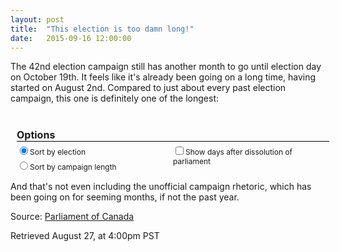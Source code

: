 ```yaml
---
layout: post
title:  "This election is too damn long!"
date:   2015-09-16 12:00:00
---
```


The 42nd election campaign still has another month to go until election day on October 19th. It feels like it's already been going on a long time, having started on August 2nd. Compared to just about every past election campaign, this one is definitely one of the longest:

<div id="tooltip" class="hidden">
	<p id="tipTop"><strong><span id="tipNum"></span> General Election</strong></p>
	<p class="tipInfo">Dissolution of previous parliament: <span id="tipDissolution"></span></p>
	<p class="tipInfo">Writs issued: <span id="tipWrits"></span></p>
	<p class="tipInfo">Election Day(s): <span id="tipElection"></span><span id="tipElection2" class="hidden"></span></p>
	<p class="tipInfo">Number of Days from Dissolution to Election: <span id="tipDissolutionDays"></span></p>
	<p class="tipInfo">Number of Days from Writ to Election: <span id="tipWritDays"></span></p>
</div>
<div id="options">
	<p><strong>Options</strong></p>
	<div class="sorting">
		<label><input class="sortOpt" data-key="Election" type="radio" name ="sorting" checked>Sort by election</label>
		<label><input class="sortOpt" data-key="Length" type="radio" name="sorting">Sort by campaign length</label>
	</div>
	<label class="showDays"><input class="showDissolution" name="dissolution" type="checkbox">Show days after dissolution of parliament</label>
</div>
<div id="lengthChart"></div>

And that's not even including the unofficial campaign rhetoric, which has been going on for seeming months, if not the past year.

<div class="campaignsChart"></div>

Source: [Parliament of Canada](http://www.parl.gc.ca/about/parliament/PARLINFO/infography/LengthFederalElection-e.htm)

Retrieved August 27, at 4:00pm PST

<style>
#lengthChart {
  font: 10px sans-serif;
}

#lengthChart .axis path,
#lengthChart .axis line {
  fill: none;
  
  stroke: #000;
  shape-rendering: crispEdges;
}

.x.axis path {
  display: none;
}

.hidden {
	display: none;
}

#tooltip {
	border: 1px solid black;
	background-color: white;
    position: absolute;
    width: 300px;
    height: auto;
    padding: 5px;
    pointer-events: none;
}

#tooltip strong {
	font-weight: bold;
}

#tipTop {
	font-size: 16px;
	margin-bottom: 10px !important;
}

.tipInfo {
	font-size: 12px;
	margin: 0;
}

#options {
	font-size: 12px;
	font-weight: normal;
	padding: 10px;
}

#options p {
	border-bottom: 1px solid black;
	font-size: 16px;
	margin-bottom: 5px;
	width: 500px;
}

#options .sorting {
	float: left;
	width: 250px;
}

#options .sorting label {
	display: block;
	margin-bottom: 5px;
	width: 100%;
}
</style>

<script>
electionLengths();

var coordinates = [0, 0];

var body = d3.select("body")
	.on("mousemove", function() {
		coordinates = d3.mouse(this);
	})
	.on("mousedown", function() {
		coordinates = d3.mouse(this);
	});

function electionLengths() {

var margin = {top: 40, right: 20, bottom: 30, left: 40},
    width = 740 - margin.left - margin.right,
    height = 400 - margin.top - margin.bottom;
	
var format = d3.time.format("%Y-%m-%d");



var x = d3.scale.ordinal()
    .rangeRoundBands([0, width], .1);

var y = d3.scale.linear()
    .rangeRound([height, 0]);

var color = d3.scale.ordinal()
    .range(["#bd0026", "#f03b20", "#fd8d3c", "#fecc5c", "#ffffb2", "#d0743c", "#ff8c00"]);

var xAxis = d3.svg.axis()
    .scale(x)
    .orient("bottom");

var yAxis = d3.svg.axis()
    .scale(y)
    .orient("left")
    .tickFormat(d3.format(".2s"));

var svg = d3.select("#lengthChart").append("svg")
    .attr("width", width + margin.left + margin.right)
    .attr("height", height + margin.top + margin.bottom)
  .append("g")
    .attr("transform", "translate(" + margin.left + "," + margin.top + ")")
	.attr("class", "bars");
	
	
	
var sortOption = "Election";

var showDissolution = 0;
var first = 0;

generateChart();

d3.selectAll(".showDissolution")
.on("click", dissolution);

function dissolution() {
	showDissolution = (showDissolution == 0) ? 1 : 0;
	d3.select("#lengthChart g.bars").selectAll( "g" ).remove(); 
	generateChart();
}

function generateChart() {
	d3.csv("{{ site.baseurl }}/data/election_lengths.csv", function(error, data) {
  	if (error) throw error;
  
		data.Election = +data.Election;
		data["Days after dissolution"] = +data["Days after dissolution"];
		data["Election Campaign"] = +data["Election Campaign"];
		data["Voting and Campaigning"] = +data["Voting and Campaigning"];
	
	
		data["Election Day(s)"] = data["Election Day(s)"];
	
		data.forEach(function(d, i) {
			if (d.Election > 1) {
				d["Dissolution of Previous Parliament"] = format.parse(d["Dissolution of Previous Parliament"]);
			}
			d["Writs Issued"] = format.parse(d["Writs Issued"]);
			d["Election Day(s)"] = format.parse(d["Election Day(s)"]);
			if(d.Election < 3) {
				d["finalElectionDay"] = format.parse(d["finalElectionDay"]);
			}
		})

	  if (!showDissolution) {
	  var color = d3.scale.ordinal()
	      .range(["#f03b20", "#fd8d3c", "#fecc5c", "#ffffb2", "#d0743c", "#ff8c00"]);
		  color.domain(d3.keys(data[0]).filter(function(key) { return (key !== "Election" && key !== "General Election" && key !== "Days after dissolution" && key !== "Dissolution of Previous Parliament" && key !== "Writs Issued" && key !== "Election Day(s)" && key !== "finalElectionDay" && key !== "writDays" && key !== "dissolutionDays"); }));
	  } else {
	  var color = d3.scale.ordinal()
	      .range(["#bd0026", "#f03b20", "#fd8d3c", "#fecc5c", "#ffffb2", "#d0743c", "#ff8c00"]);
	  	color.domain(d3.keys(data[0]).filter(function(key) { return (key !== "Election" && key !== "General Election" && key !== "Dissolution of Previous Parliament" && key !== "Writs Issued" && key !== "Election Day(s)" && key !== "finalElectionDay" && key !== "writDays" && key !== "dissolutionDays"); }));
	  }

		// Assign new data types
	  data.forEach(function(d) {
	    var y0 = 0;
	    d.lengths = color.domain().map(function(name) { return {name: name, y0: y0, y1: y0 += +d[name]}; });
	    d.total = d.lengths[d.lengths.length - 1].y1;
	  });

	  if (sortOption === "Election") {
		  data.sort(function(a, b) { return a.Election - b.Election; });
	  } else {
	  	  data.sort(function(a, b) { return a.total - b.total; });
	  }

	  x.domain(data.map(function(d) { return d.Election; }));
	  //y.domain([0, d3.max(data, function(d) { return d.total; })]);
	  y.domain([0, 130]);

	  // X axis
	  svg.append("g")
	      .attr("class", "x axis")
	      .attr("transform", "translate(0," + height + ")")
	      .call(xAxis);

	  // Y axis
	  svg.append("g")
	      .attr("class", "y axis")
	      .call(yAxis)
	    .append("text")
	      .attr("transform", "rotate(-90)")
	      .attr("y", 6)
	      .attr("dy", ".71em")
	      .style("text-anchor", "end")
	      .text("Days");

	  // Create election length data, align it horizontally
		var election = svg.selectAll(".election")
				.data(data)
	    	.enter().append("g")
				.attr("class", "electionBar")
				.attr("transform", function(d) { return "translate(" + x(d.Election) + ",0)"; })
				.on("mouseover", function(d, i) {
					showTooltip(d, i);
				})
				.on("mousedown", function(d, i) {
					showTooltip(d, i);
				})
				.on("mouseout", function(d) {
					d3.select("#tooltip").classed("hidden", true);
				});

	  // Position election length data
	  election.selectAll("rect")
	      .data(function(d) {  return d.lengths; })
	    .enter().append("rect")
	      .attr("width", x.rangeBand())
		  .attr("y", height)
		  .attr("height", 0)
	      .style("fill", function(d) { return color(d.name); })
		.attr("class", "databar");

	  function showTooltip(d, i) {
		  var xPos = coordinates[0] + 15;
		  if (x(d.Election) > 300) {
			  xPos = coordinates[0] - 325;
		  }
		  var yPos = coordinates[1];
		  
			d3.select("#tooltip")
			  .style("left", xPos + "px")
			  .style("top", yPos + "px")
			  .select("#tipNum")
			  .text(d["General Election"]);
		  
		  if (d.Election != 1) {
			d3.select("#tooltip")
			  .select("#tipDissolution")
			  .text(d["Dissolution of Previous Parliament"].toDateString());
		  } else {
			d3.select("#tooltip")
			  .select("#tipDissolution")
			  .text(d["Dissolution of Previous Parliament"]);
		  }
		  
			d3.select("#tooltip")
			  .select("#tipWrits")
			  .text(d["Writs Issued"].toDateString());
			  
			d3.select("#tooltip")
			  .select("#tipElection")
			  .text(d["Election Day(s)"].toDateString());
		  
	  	if(d.Election < 3) {
				d3.select("#tooltip")
				  .select("#tipElection2")
				  .text("-" + d["finalElectionDay"].toDateString());
				d3.select("#tipElection2").classed("hidden", false);
		  } else {
		  	d3.select("#tipElection2").classed("hidden", true);
		  }
	  
	    d3.select("#tooltip")
		  	.select("#tipDissolutionDays")
		  	.text(d["dissolutionDays"]);
		  
			d3.select("#tooltip")
			  .select("#tipWritDays")
			  .text(d["writDays"]);
		  
	  	d3.select("#tooltip").classed("hidden", false);
	  }
  
	  // Create bar labels
	  election.append("text")
		  .attr("x", 1.5)
		  .attr("y", height)
		  .text(function(d) { return d.total; });
	  
	  election.transition()
		  .delay(function(d, i) {return i * 8})
		  .selectAll("rect")
		  .attr("y", function(d) {  return y(d.y1); })
		  .attr("height", function(d) { return y(d.y0) - y(d.y1); });
	  
	  election.transition()
		  .delay(function(d, i) {return i * 8})
		  .selectAll("text")
	  	  .attr("y", function(d) { return y(d.total) - 5; });

	  // Create legend groups
	  var legend = svg.selectAll(".legend")
	      .data(color.domain().slice().reverse())
	    .enter().append("g")
	      .attr("class", "legend")
	      .attr("transform", function(d, i) { return "translate(0," + i * 20 + ")"; });

	  // Draw legend boxes
	  legend.append("rect")
	      .attr("x", width - 18)
	      .attr("width", 18)
	      .attr("height", 18)
	      .style("fill", color);

	  // Draw legend text
	  legend.append("text")
	      .attr("x", width - 24)
	      .attr("y", 9)
	      .attr("dy", ".35em")
	      .style("text-anchor", "end")
	      .text(function(d) { return d; });

	  var columnLabel = d3.selectAll(".sortOpt")
	      .datum(function() { return this.getAttribute("data-key"); })
	      .on("click", clicked);
		
		// Handle sorting
	  function clicked(key) {
		  if (key === "Election" && sortOption !== "Election") {
			  sortOption = "Election";
			  data.sort(function(a, b) { return a.Election - b.Election; });
		  } else if (sortOption !== "Length"){
			  sortOption = "Length";
			  data.sort(function(a, b) { return a.total - b.total; });
		  }

		  x.domain(data.map(function(d) { return d.Election; }));

		  election.transition()
			  .delay(function(d) {return d.Election * 8})
			  .attr("transform", function(d) { return "translate(" + x(d.Election) + ",0)"; });

		  svg.selectAll("g.x.axis")
			  .transition()
			  .delay(function(d) {return 5;})
	          .call(xAxis);
	  }
	});
}
}
</script>
